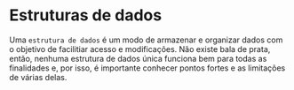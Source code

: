 # Estruturas de dados

Uma `estrutura de dados` é um modo de armazenar e organizar dados com o objetivo de facilitiar acesso e modificações. Não existe bala de prata, então, nenhuma estrutura de dados única funciona bem para todas as finalidades e, por isso, é importante conhecer pontos fortes e as limitações de várias delas. 

# 
